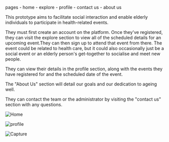 pages
    - home
    - explore
    - profile
    - contact us
    - about us
    


This prototype aims to facilitate social interaction and enable elderly individuals to participate in health-related events.

They must first create an account on the platform.
Once they've registered, they can visit the explore section to view all of the scheduled details for an upcoming event.They can then sign up to attend that event from there. The event could be related to health care, but it could also occasionally just be a social event or an elderly person's get-together to socialise and meet new people.


They can view their details in the profile section, along with the events they have registered for and the scheduled date of the event.

The "About Us" section will detail our goals and our dedication to ageing well.

They can contact the team or the administrator by visiting the "contact us" section with any questions.

![Home](https://github.com/Vedant152/Elderly-Engage/assets/123807505/e6b90f3e-042c-4092-babd-78d7252a4822)

![profile](https://github.com/Vedant152/Elderly-Engage/assets/123807505/89df5b8b-cd9b-4753-884e-95f4f6839390)

![Capture](https://github.com/Vedant152/Elderly-Engage/assets/123807505/26c76fea-46f2-4e02-a910-fee07f4284c0)
